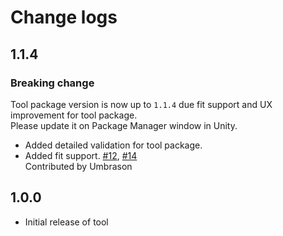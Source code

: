 # Change logs

## 1.1.4

### Breaking change

Tool package version is now up to `1.1.4` due fit support and UX improvement for tool package.  
Please update it on Package Manager window in Unity.

- Added detailed validation for tool package.
- Added fit support. [#12](https://github.com/Creta5164/peak-more-customizations/pull/12), [#14](https://github.com/Creta5164/peak-more-customizations/pull/14)  
  Contributed by Umbrason

## 1.0.0

- Initial release of tool